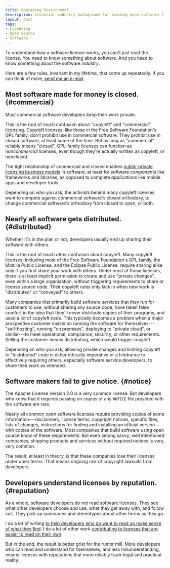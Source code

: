 ```yaml
---
title: Operating Environment
description: essential industry background for reading open software licenses
layout: post
tags:
- Licensing
- Open Source
- Software
---
```


To understand how a software license works, you can't just read the license.  You need to know something about software.  And you need to know something about the software _industry_.

Here are a few rules, invariant in my lifetime, that come up repeatedly.  If you can think of more, [send me an e-mail](mailto:kyle@kemitchell.com).

## Most software made for money is closed. {#commercial}

Most commercial software developers keep their work private.

This is the root of much confusion about "copyleft" and "commercial" licensing.  Copyleft licenses, like those in the Free Software Foundation's GPL family, don't prohibit use in commercial software.  They prohibit use in _closed_ software, at least some of the time.  But as long as "commercial" reliably means "closed", GPL-family licenses can function as non<em>commercial</em> licenses, even though they're actually written as copyleft, or non<em>closed</em>.

The tight relationship of commercial and closed enables [public-private licensing business models](https://indieopensource.com/public-private/indies) in software, at least for software _components_ like frameworks and libraries, as opposed to complete _applications_ like mobile apps and developer tools.

Depending on who you ask, the activists behind many copyleft licenses want to compete against commercial software's closed orthodoxy, to change commercial software's orthodoxy from closed to open, or both.

## Nearly all software gets distributed. {#distributed}

Whether it's in the plan or not, developers usually end up sharing their software with others.

This is the root of much _other_ confusion about copyleft.  Many copyleft licenses, including most of the Free Software Foundation's GPL family, the Mozilla Public License, and the Eclipse Public License, require sharing alike only if you first share your work with others.  Under most of those licenses, there is at least implicit permission to create and use "private changes", even within a large organization, without triggering requirements to share or license source code.  Their copyleft rules only kick in when new work is "distributed" or "conveyed" to others.

Many companies that primarily build software _services_ that they run for customers to use, without sharing any source code, have taken false comfort in the idea that they'll never distribute copies of their programs, and used a lot of copyleft code.  This typically becomes a problem when a major prospective customer insists on running the software for themselves---"self-hosting", running "on premises", deploying to "private cloud", or similar---to meet operational, compliance, security, or other requirements.  Selling the customer means distributing, which would trigger copyleft.

Depending on who you ask, allowing private changes and limiting copyleft to "distributed" code is either ethically imperative or a hindrance to effectively requiring others, especially software service developers, to share their work as intended.

## Software makers fail to give notice. {#notice}

The Apache License Version 2.0 is a very common license.  But developers who know that it requires passing on copies of any `NOTICE` file provided with the software are rare.

Nearly all common open software licenses require providing copies of some information---disclaimers, license terms, copyright notices, specific files, lists of changes, instructions for finding and installing an official version---with copies of the software.  Most companies that build software using open source know of these requirements.  But even among savvy, well intentioned companies, shipping products and services without required notices is very, very common.

The result, at least in theory, is that these companies lose their licenses under open terms.  That means ongoing risk of copyright lawsuits from developers.

## Developers understand licenses by reputation. {#reputation}

As a whole, software developers do not read software licenses.  They see what other developers choose and use, what they get away with, and follow suit.  They pick up summaries and stereotypes about other terms as they go.

I do a lot of writing [to help developers who do want to read up make sense of what they find](https://writing.kemitchell.com/2016/09/21/MIT-License-Line-by-Line).  I do a lot of other work [contributing to licenses that are easier to read on their own](https://blueoakcouncil.org/license/1.0.0).

But in the end, the result is better grist for the rumor mill.  More developers who can read and understand for themselves, and less misunderstanding, means licenses with reputations that more reliably track legal and practical reality.
